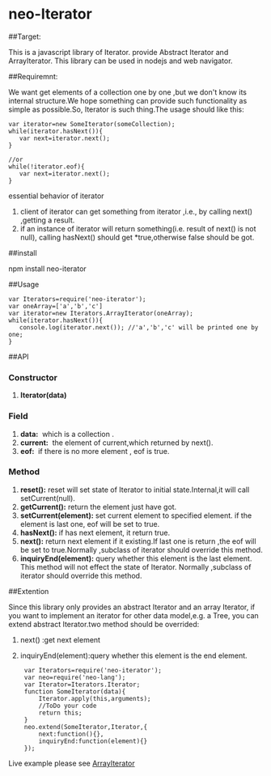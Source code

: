 # neo-Iterator
##Target:

This is a javascript library of Iterator.
provide Abstract Iterator and ArrayIterator.
This library can be used in nodejs and web navigator.

##Requiremnt:

We want get elements of a collection one by one ,but we don't know its internal structure.We hope something can provide 
such functionality as simple as possible.So, Iterator is such thing.The usage should like this:
    
    var iterator=new SomeIterator(someCollection);
    while(iterator.hasNext()){
       var next=iterator.next();
    }

    //or
    while(!iterator.eof){
       var next=iterator.next();
    }

essential behavior of iterator

1. client of iterator can get something from iterator ,i.e., by calling next() ,getting a result. 
2. if an instance of iterator will return  something(i.e. result of next() is not null),
    calling hasNext() should get *true,otherwise false should be got.
    
##install
    
npm install neo-iterator
    
##Usage

    var Iterators=require('neo-iterator');
    var oneArray=['a','b','c']
    var iterator=new Iterators.ArrayIterator(oneArray);
    while(iterator.hasNext()){
       console.log(iterator.next()); //'a','b','c' will be printed one by one;
    }
    
##API

### Constructor

1. **Iterator(data)**

### Field ###

1. **data:** &nbsp;which is a collection .
1. **current:** &nbsp;the element of current,which returned by next().
1. **eof:** &nbsp;if there is no more element , eof is true.

### Method ###

1. **reset():**&nbsp;reset will set state of Iterator to initial state.Internal,it will call setCurrent(null). 
2. **getCurrent():**&nbsp;return the element just have got.
3. **setCurrent(element):**&nbsp;set current element to specified element. if the element is last one, eof will be set to true.
2. **hasNext():**&nbsp;if has next element, it return true.
1. **next():**&nbsp;return next element if it existing.If last one is return ,the eof will be set to true.Normally ,subclass of iterator should override this method.
1. **inquiryEnd(element):**&nbsp;query whether this element is the last element. This method will not effect the state of Iterator. Normally ,subclass of iterator should override this method.

##Extention

Since this library only provides an abstract Iterator and an array Iterator, if you want to implement an iterator for other data model,e.g. a Tree,
you can extend abstract Iterator.two method should be overrided: 

1. next() :get next element
1. inquiryEnd(element):query whether this element is the end element.


        var Iterators=require('neo-iterator');
        var neo=require('neo-lang');
        var Iterator=Iterators.Iterator;
        function SomeIterator(data){
            Iterator.apply(this,arguments);
            //ToDo your code
            return this;
        }
        neo.extend(SomeIterator,Iterator,{
            next:function(){},
            inquiryEnd:function(element){}
        });

      
Live example please see [ArrayIterator](https://github.com/ouonet/neo-iterator/blob/master/lib/ArrayIterator.js)